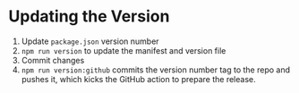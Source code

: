 # Updating the Version

1. Update `package.json` version number
2. `npm run version` to update the manifest and version file
3. Commit changes
4. `npm run version:github` commits the version number tag to the repo and pushes it, which kicks the GitHub action to prepare the release.
